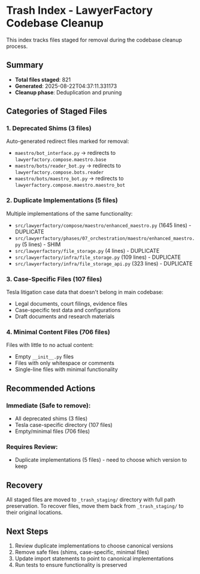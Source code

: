 # Trash Index - LawyerFactory Codebase Cleanup

This index tracks files staged for removal during the codebase cleanup process.

## Summary
- **Total files staged**: 821
- **Generated**: 2025-08-22T04:37:11.331173
- **Cleanup phase**: Deduplication and pruning

## Categories of Staged Files

### 1. Deprecated Shims (3 files)
Auto-generated redirect files marked for removal:
- `maestro/bot_interface.py` → redirects to `lawyerfactory.compose.maestro.base`
- `maestro/bots/reader_bot.py` → redirects to `lawyerfactory.compose.bots.reader`
- `maestro/bots/maestro_bot.py` → redirects to `lawyerfactory.compose.maestro.maestro_bot`

### 2. Duplicate Implementations (5 files)
Multiple implementations of the same functionality:
- `src/lawyerfactory/compose/maestro/enhanced_maestro.py` (1645 lines) - DUPLICATE
- `src/lawyerfactory/phases/07_orchestration/maestro/enhanced_maestro.py` (5 lines) - SHIM
- `src/lawyerfactory/file_storage.py` (4 lines) - DUPLICATE
- `src/lawyerfactory/infra/file_storage.py` (109 lines) - DUPLICATE
- `src/lawyerfactory/infra/file_storage_api.py` (323 lines) - DUPLICATE

### 3. Case-Specific Files (107 files)
Tesla litigation case data that doesn't belong in main codebase:
- Legal documents, court filings, evidence files
- Case-specific test data and configurations
- Draft documents and research materials

### 4. Minimal Content Files (706 files)
Files with little to no actual content:
- Empty `__init__.py` files
- Files with only whitespace or comments
- Single-line files with minimal functionality

## Recommended Actions

### Immediate (Safe to remove):
- All deprecated shims (3 files)
- Tesla case-specific directory (107 files)
- Empty/minimal files (706 files)

### Requires Review:
- Duplicate implementations (5 files) - need to choose which version to keep

## Recovery
All staged files are moved to `_trash_staging/` directory with full path preservation.
To recover files, move them back from `_trash_staging/` to their original locations.

## Next Steps
1. Review duplicate implementations to choose canonical versions
2. Remove safe files (shims, case-specific, minimal files)
3. Update import statements to point to canonical implementations
4. Run tests to ensure functionality is preserved